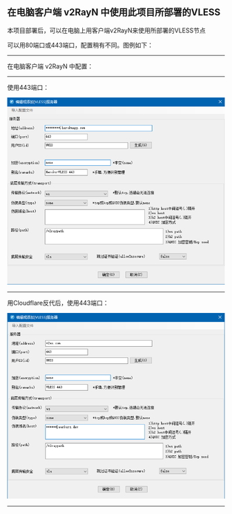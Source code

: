 ## 在电脑客户端 v2RayN 中使用此项目所部署的VLESS

本项目部署后，可以在电脑上用客户端v2RayN来使用所部署的VLESS节点

可以用80端口或443端口，配置稍有不同。图例如下：

****

在电脑客户端 v2RayN 中配置：

***

使用443端口：

![443端口图示](/tutorial/img/Windows-v2RayN-VLESS-443.png)

***

用Cloudflare反代后，使用443端口：

![80端口图示](/tutorial/img/Windows-v2RayN-VLESS-443+Cloudflare.png)

***
